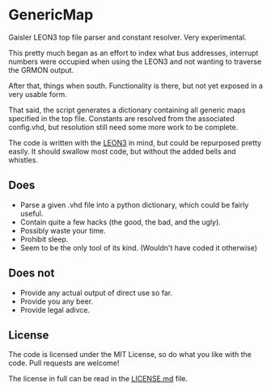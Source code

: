 # GenericMap
Gaisler LEON3 top file parser and constant resolver. Very experimental.

This pretty much began as an effort to index what bus addresses, 
interrupt numbers were occupied when using the LEON3 and not wanting to traverse the GRMON output.

After that, things when south. Functionality is there, but not yet exposed in a very usable form.

That said, the script generates a dictionary containing all generic maps specified in the top file. 
Constants are resolved from the associated config.vhd, but resolution still need some more work to be complete.

The code is written with the [LEON3](http://www.gaisler.com/index.php/products/processors/leon3) in mind, but could be repurposed pretty easily. It should swallow most code, but without the added bells and whistles.

## Does

* Parse a given .vhd file into a python dictionary, which could be fairly useful.
* Contain quite a few hacks (the good, the bad, and the ugly).
* Possibly waste your time.
* Prohibit sleep.
* Seem to be the only tool of its kind. (Wouldn't have coded it otherwise)

## Does not

* Provide any actual output of direct use so far.
* Provide you any beer.
* Provide legal adivce.

## License
The code is licensed under the MIT License, so do what you like with the code. Pull requests are welcome!

The license in full can be read in the [LICENSE.md](LICENSE.md) file.
